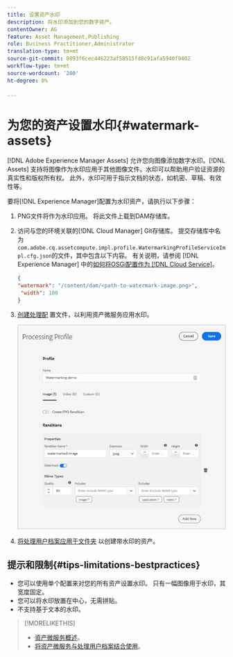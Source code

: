 ```yaml
---
title: 设置资产水印
description: 将水印添加到您的数字资产。
contentOwner: AG
feature: Asset Management,Publishing
role: Business Practitioner,Administrator
translation-type: tm+mt
source-git-commit: 8093f6cec446223af58515fd8c91afa5940f9402
workflow-type: tm+mt
source-wordcount: '200'
ht-degree: 0%

---
```



# 为您的资产设置水印{#watermark-assets}

[!DNL Adobe Experience Manager Assets] 允许您向图像添加数字水印。[!DNL Assets] 支持将图像作为水印应用于其他图像文件。水印可以帮助用户验证资源的真实性和版权所有权。 此外，水印可用于指示文档的状态，如机密、草稿、有效性等。

要将[!DNL Experience Manager]配置为水印资产，请执行以下步骤：

1. PNG文件将作为水印应用。 将此文件上载到DAM存储库。

1. 访问与您的环境关联的[!DNL Cloud Manager] Git存储库。 提交存储库中名为`com.adobe.cq.assetcompute.impl.profile.WatermarkingProfileServiceImpl.cfg.json`的文件，其中包含以下内容。 有关说明，请参阅 [!DNL Experience Manager] 中的[如何将OSGi配置作为 [!DNL Cloud Service]](/help/implementing/deploying/configuring-osgi.md)。

   ```json
   {
   "watermark": "/content/dam/<path-to-watermark-image.png>",
    "width": 100
   }
   ```

1. [创建处理配](/help/assets/asset-microservices-configure-and-use.md#create-custom-profile) 置文件，以利用资产微服务应用水印。

   ![用于创建水印的资产处理用户档案](assets/watermark-processing-profile.png)

1. [将处理用户档案应用于文件夹](/help/assets/asset-microservices-configure-and-use.md#use-profiles) 以创建带水印的资产。

## 提示和限制{#tips-limitations-bestpractices}

* 您可以使用单个配置来对您的所有资产设置水印。 只有一幅图像用于水印，其宽度固定。
* 您可以将水印放置在中心，无需拼贴。
* 不支持基于文本的水印。

>[!MORELIKETHIS]
>
>* [资产微服务概述](/help/assets/asset-microservices-overview.md)。
>* [将资产微服务与处理用户档案结合使用](/help/assets/asset-microservices-configure-and-use.md)。

